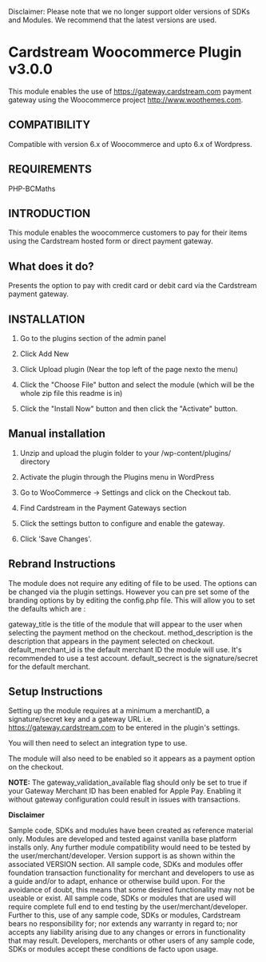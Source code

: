 Disclaimer: Please note that we no longer support older versions of SDKs and Modules. We recommend that the latest versions are used.

Cardstream Woocommerce Plugin v3.0.0
==============

This module enables the use of https://gateway.cardstream.com payment gateway using the Woocommerce project http://www.woothemes.com.

COMPATIBILITY
------------

Compatible with version 6.x of Woocommerce and upto 6.x of Wordpress.

REQUIREMENTS
------------

PHP-BCMaths

INTRODUCTION
------------

This module enables the woocommerce customers to pay for their items using the Cardstream hosted form or direct payment gateway.

What does it do?
----------------
Presents the option to pay with credit card or debit card via the Cardstream payment gateway.


INSTALLATION
------------

1. Go to the plugins section of the admin panel

2. Click Add New

3. Click Upload plugin (Near the top left of the page nexto the menu)

4. Click the "Choose File" button and select the module (which will be the whole zip file this readme is in)

4. Click the "Install Now" button and then click the "Activate" button.


Manual installation 
--------------------

1. Unzip and upload the plugin folder to your /wp-content/plugins/ directory

2. Activate the plugin through the Plugins menu in WordPress

3. Go to WooCommerce -> Settings and click on the Checkout tab.

4. Find Cardstream in the Payment Gateways section 

5. Click the settings button to configure and enable the gateway.

6. Click 'Save Changes'.


Rebrand Instructions
--------------------

The module does not require any editing of file to be used. The options can be changed via the plugin settings.
However you can pre set some of the branding options by by editing the config.php file.
This will allow you to set the defaults which are :

gateway_title is the title of the module that will appear to the user when selecting the payment method on the checkout.
method_description is the description that appears in the payment selected on checkout.
default_merchant_id is the default merchant ID the module will use. It's recommended to use a test account.
default_secrect is the signature/secret for the default merchant.


Setup Instructions
--------------------

Setting up the module requires at a minimum a merchantID, a signature/secret key and
a gateway URL i.e. https://gateway.cardstream.com to be entered in the plugin's settings.

You will then need to select an integration type to use.

The module will also need to be enabled so it appears as a payment option on the checkout.

**NOTE:**
 The gateway_validation_available flag should only be set to true if your Gateway Merchant ID has been enabled for Apple Pay. Enabling it without gateway configuration could result in issues with transactions.

**Disclaimer**

Sample code, SDKs and modules have been created as reference material only. Modules are developed and tested against vanilla base platform installs only. Any further module compatibility would need to be tested by the user/merchant/developer. Version support is as shown within the associated VERSION section. All sample code, SDKs and modules offer foundation transaction functionality for merchant and developers to use as a guide and/or to adapt, enhance or otherwise build upon. For the avoidance of doubt, this means that some desired functionality may not be useable or exist. All sample code, SDKs or modules that are used will require complete full end to end testing by the user/merchant/developer. Further to this, use of any sample code, SDKs or modules, Cardstream bears no responsibility for; nor extends any warranty in regard to; nor accepts any liability arising due to any changes or errors in functionality that may result. Developers, merchants or other users of any sample code, SDKs or modules accept these conditions de facto upon usage.
